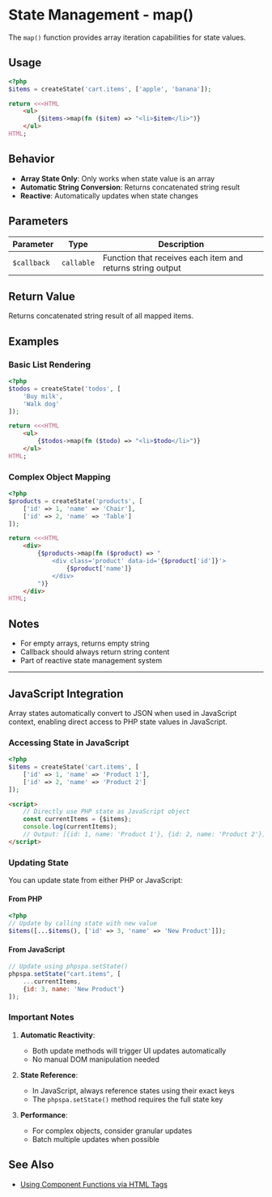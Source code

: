 # State Management - map()

The `map()` function provides array iteration capabilities for state values.

## Usage

```php
<?php
$items = createState('cart.items', ['apple', 'banana']);

return <<<HTML
    <ul>
        {$items->map(fn ($item) => "<li>$item</li>")}
    </ul>
HTML;
```

## Behavior

- **Array State Only**: Only works when state value is an array
- **Automatic String Conversion**: Returns concatenated string result
- **Reactive**: Automatically updates when state changes

## Parameters

| Parameter   | Type       | Description                                                |
| ----------- | ---------- | ---------------------------------------------------------- |
| `$callback` | `callable` | Function that receives each item and returns string output |

## Return Value

Returns concatenated string result of all mapped items.

## Examples

### Basic List Rendering

```php
<?php
$todos = createState('todos', [
    'Buy milk',
    'Walk dog'
]);

return <<<HTML
    <ul>
        {$todos->map(fn ($todo) => "<li>$todo</li>")}
    </ul>
HTML;
```

### Complex Object Mapping

```php
<?php
$products = createState('products', [
    ['id' => 1, 'name' => 'Chair'],
    ['id' => 2, 'name' => 'Table']
]);

return <<<HTML
    <div>
        {$products->map(fn ($product) => "
            <div class='product' data-id='{$product['id']}'>
                {$product['name']}
            </div>
        ")}
    </div>
HTML;
```

## Notes

- For empty arrays, returns empty string
- Callback should always return string content
- Part of reactive state management system

---

## JavaScript Integration

Array states automatically convert to JSON when used in JavaScript context, enabling direct access to PHP state values in JavaScript.

### Accessing State in JavaScript

```php
<?php
$items = createState('cart.items', [
    ['id' => 1, 'name' => 'Product 1'],
    ['id' => 2, 'name' => 'Product 2']
]);
```

```html
<script>
    // Directly use PHP state as JavaScript object
    const currentItems = {$items};
    console.log(currentItems); 
    // Output: [{id: 1, name: 'Product 1'}, {id: 2, name: 'Product 2'}]
</script>
```

### Updating State

You can update state from either PHP or JavaScript:

#### From PHP

```php
<?php
// Update by calling state with new value
$items([...$items(), ['id' => 3, 'name' => 'New Product']]);
```

#### From JavaScript

```javascript
// Update using phpspa.setState()
phpspa.setState("cart.items", [
    ...currentItems, 
    {id: 3, name: 'New Product'}
]);
```

### Important Notes

1. **Automatic Reactivity**:
   - Both update methods will trigger UI updates automatically
   - No manual DOM manipulation needed

2. **State Reference**:
   - In JavaScript, always reference states using their exact keys
   - The `phpspa.setState()` method requires the full state key

3. **Performance**:
   - For complex objects, consider granular updates
   - Batch multiple updates when possible

## See Also

- [Using Component Functions via HTML Tags](./3-using-component-functions-by-html-tags.md)

